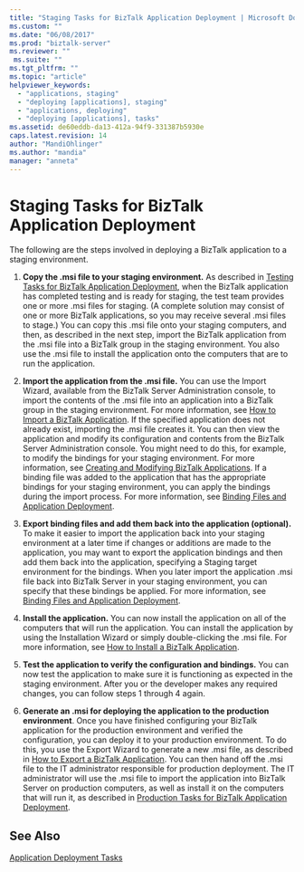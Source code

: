 ```yaml
---
title: "Staging Tasks for BizTalk Application Deployment | Microsoft Docs"
ms.custom: ""
ms.date: "06/08/2017"
ms.prod: "biztalk-server"
ms.reviewer: ""
 ms.suite: ""
ms.tgt_pltfrm: ""
ms.topic: "article"
helpviewer_keywords: 
  - "applications, staging"
  - "deploying [applications], staging"
  - "applications, deploying"
  - "deploying [applications], tasks"
ms.assetid: de60eddb-da13-412a-94f9-331387b5930e
caps.latest.revision: 14
author: "MandiOhlinger"
ms.author: "mandia"
manager: "anneta"
---
```

# Staging Tasks for BizTalk Application Deployment
The following are the steps involved in deploying a BizTalk application to a staging environment.  
  
1.  **Copy the .msi file to your staging environment.** As described in [Testing Tasks for BizTalk Application Deployment](../core/testing-tasks-for-biztalk-application-deployment.md), when the BizTalk application has completed testing and is ready for staging, the test team provides one or more .msi files for staging. (A complete solution may consist of one or more BizTalk applications, so you may receive several .msi files to stage.)  You can copy this .msi file onto your staging computers, and then, as described in the next step, import the BizTalk application from the .msi file into a BizTalk group in the staging environment. You also use the .msi file to install the application onto the computers that are to run the application.  
  
2.  **Import the application from the .msi file.** You can use the Import Wizard, available from the BizTalk Server Administration console, to import the contents of the .msi file into an application into a BizTalk group in the staging environment. For more information, see [How to Import a BizTalk Application](../core/how-to-import-a-biztalk-application.md). If the specified application does not already exist, importing the .msi file creates it. You can then view the application and modify its configuration and contents from the BizTalk Server Administration console. You might need to do this, for example, to modify the bindings for your staging environment. For more information, see [Creating and Modifying BizTalk Applications](../core/creating-and-modifying-biztalk-applications.md). If a binding file was added to the application that has the appropriate bindings for your staging environment, you can apply the bindings during the import process. For more information, see [Binding Files and Application Deployment](../core/binding-files-and-application-deployment.md).  
  
3.  **Export binding files and add them back into the application (optional).** To make it easier to import the application back into your staging environment at a later time if changes or additions are made to the application, you may want to export the application bindings and then add them back into the application, specifying a Staging target environment for the bindings. When you later import the application .msi file back into BizTalk Server in your staging environment, you can specify that these bindings be applied. For more information, see [Binding Files and Application Deployment](../core/binding-files-and-application-deployment.md).  
  
4.  **Install the application.** You can now install the application on all of the computers that will run the application. You can install the application by using the Installation Wizard or simply double-clicking the .msi file. For more information, see [How to Install a BizTalk Application](../core/how-to-install-a-biztalk-application.md).  
  
5.  **Test the application to verify the configuration and bindings.** You can now test the application to make sure it is functioning as expected in the staging environment. After you or the developer makes any required changes, you can follow steps 1 through 4 again.  
  
6.  **Generate an .msi for deploying the application to the production environment**. Once you have finished configuring your BizTalk application for the production environment and verified the configuration, you can deploy it to your production environment. To do this, you use the Export Wizard to generate a new .msi file, as described in [How to Export a BizTalk Application](../core/how-to-export-a-biztalk-application.md). You can then hand off the .msi file to the IT administrator responsible for production deployment. The IT administrator will use the .msi file to import the application into BizTalk Server on production computers, as well as install it on the computers that will run it, as described in [Production Tasks for BizTalk Application Deployment](../core/production-tasks-for-biztalk-application-deployment.md).  
  
## See Also  
 [Application Deployment Tasks](../core/application-deployment-tasks.md)